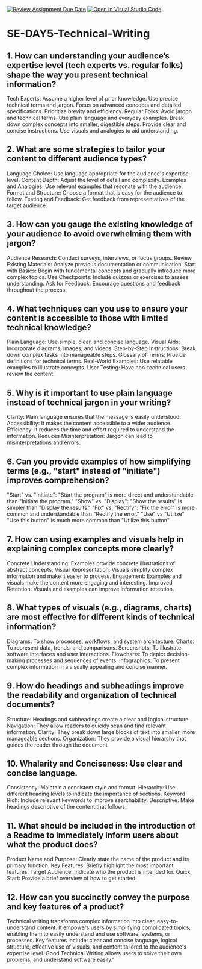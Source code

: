 [![Review Assignment Due Date](https://classroom.github.com/assets/deadline-readme-button-22041afd0340ce965d47ae6ef1cefeee28c7c493a6346c4f15d667ab976d596c.svg)](https://classroom.github.com/a/zsAR-pyY)
[![Open in Visual Studio Code](https://classroom.github.com/assets/open-in-vscode-2e0aaae1b6195c2367325f4f02e2d04e9abb55f0b24a779b69b11b9e10269abc.svg)](https://classroom.github.com/online_ide?assignment_repo_id=18456381&assignment_repo_type=AssignmentRepo)
# SE-DAY5-Technical-Writing
## 1. How can understanding your audience’s expertise level (tech experts vs. regular folks) shape the way you present technical information?
Tech Experts:
Assume a higher level of prior knowledge.
Use precise technical terms and jargon.
Focus on advanced concepts and detailed specifications.
Prioritize brevity and efficiency.
Regular Folks:
Avoid jargon and technical terms.
Use plain language and everyday examples.
Break down complex concepts into smaller, digestible steps.
Provide clear and concise instructions.
Use visuals and analogies to aid understanding.
## 2. What are some strategies to tailor your content to different audience types?
Language Choice: Use language appropriate for the audience's expertise level.
Content Depth: Adjust the level of detail and complexity.
Examples and Analogies: Use relevant examples that resonate with the audience.
Format and Structure: Choose a format that is easy for the audience to follow.
Testing and Feedback: Get feedback from representatives of the target audience.
## 3. How can you gauge the existing knowledge of your audience to avoid overwhelming them with jargon?
Audience Research: Conduct surveys, interviews, or focus groups.
Review Existing Materials: Analyze previous documentation or communication.
Start with Basics: Begin with fundamental concepts and gradually introduce more complex topics.
Use Checkpoints: Include quizzes or exercises to assess understanding.
Ask for Feedback: Encourage questions and feedback throughout the process.
## 4. What techniques can you use to ensure your content is accessible to those with limited technical knowledge?
Plain Language: Use simple, clear, and concise language.
Visual Aids: Incorporate diagrams, images, and videos.
Step-by-Step Instructions: Break down complex tasks into manageable steps.
Glossary of Terms: Provide definitions for technical terms.
Real-World Examples: Use relatable examples to illustrate concepts.
User Testing: Have non-technical users review the content.
## 5. Why is it important to use plain language instead of technical jargon in your writing?
Clarity: Plain language ensures that the message is easily understood.
Accessibility: It makes the content accessible to a wider audience.
Efficiency: It reduces the time and effort required to understand the information.
Reduces Misinterpretation: Jargon can lead to misinterpretations and errors.
## 6. Can you provide examples of how simplifying terms (e.g., "start" instead of "initiate") improves comprehension?
"Start" vs. "Initiate": "Start the program" is more direct and understandable than "Initiate the program."
"Show" vs. "Display": "Show the results" is simpler than "Display the results."
"Fix" vs. "Rectify": "Fix the error" is more common and understandable than "Rectify the error."
"Use" vs "Utilize" "Use this button" is much more common than "Utilize this button"
## 7. How can using examples and visuals help in explaining complex concepts more clearly?
Concrete Understanding: Examples provide concrete illustrations of abstract concepts.
Visual Representation: Visuals simplify complex information and make it easier to process.
Engagement: Examples and visuals make the content more engaging and interesting.
Improved Retention: Visuals and examples can improve information retention.
## 8. What types of visuals (e.g., diagrams, charts) are most effective for different kinds of technical information?
Diagrams: To show processes, workflows, and system architecture.
Charts: To represent data, trends, and comparisons.
Screenshots: To illustrate software interfaces and user interactions.
Flowcharts: To depict decision-making processes and sequences of events.
Infographics: To present complex information in a visually appealing and concise manner.
## 9. How do headings and subheadings improve the readability and organization of technical documents?
Structure: Headings and subheadings create a clear and logical structure.
Navigation: They allow readers to quickly scan and find relevant information.
Clarity: They break down large blocks of text into smaller, more manageable sections.
Organization: They provide a visual hierarchy that guides the reader through the document
## 10. Whalarity and Conciseness: Use clear and concise language.
Consistency: Maintain a consistent style and format.
Hierarchy: Use different heading levels to indicate the importance of sections.
Keyword Rich: Include relevant keywords to improve searchability.
Descriptive: Make headings descriptive of the content that follows.
## 11. What should be included in the introduction of a Readme to immediately inform users about what the product does?
Product Name and Purpose: Clearly state the name of the product and its primary function.
Key Features: Briefly highlight the most important features.
Target Audience: Indicate who the product is intended for.
Quick Start: Provide a brief overview of how to get started.
## 12. How can you succinctly convey the purpose and key features of a product?
Technical writing transforms complex information into clear, easy-to-understand content. It empowers users by simplifying complicated topics, enabling them to easily understand and use software, systems, or processes. Key features include: clear and concise language, logical structure, effective use of visuals, and content tailored to the audience's expertise level. Good Technical Writing allows users to solve their own problems, and understand software easily."
